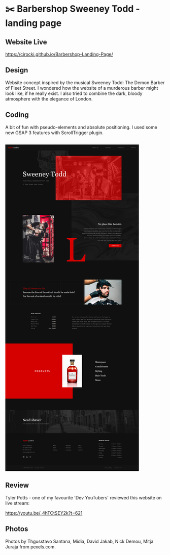# :scissors: Barbershop Sweeney Todd - landing page

## Website Live

https://cirocki.github.io/Barbershop-Landing-Page/

## Design

Website concept inspired by the musical Sweeney Todd: The Demon Barber of Fleet Street.
I wondered how the website of a murderous barber might look like, if he really exist.
I also tried to combine the dark, bloody atmosphere with the elegance of London.

## Coding

A bit of fun with pseudo-elements and absolute positioning. I used some new GSAP 3 features with ScrollTrigger plugin.

##

![Website screen](https://raw.githubusercontent.com/cirocki/Barbershop-Landing-Page/master/src/img/Sweeney%20Todd%20Barber%20Website.jpg)

## Review

Tyler Potts - one of my favourite 'Dev YouTubers' reviewed this website on live stream:

https://youtu.be/_4hTCtSEY2k?t=621

## Photos

Photos by Thgusstavo Santana, Mídia, David Jakab, Nick Demou, Mitja Juraja from pexels.com.

